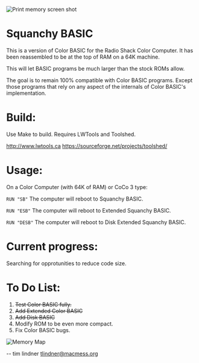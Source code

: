 ![Print memory screen shot](https://user-images.githubusercontent.com/3808/131069348-f74a8ee2-414b-41bf-a1ec-1d5e8fbf3736.png)

Squanchy BASIC
==============
This is a version of Color BASIC for the Radio Shack Color Computer. It has been reassembled to be at the top of RAM on a 64K machine.

This will let BASIC programs be much larger than the stock ROMs allow.

The goal is to remain 100% compatible with Color BASIC programs. Except those programs that rely on any aspect of the internals of Color BASIC's implementation.

Build:
======
Use Make to build. Requires LWTools and Toolshed.

http://www.lwtools.ca
https://sourceforge.net/projects/toolshed/

Usage:
======
On a Color Computer (with 64K of RAM) or CoCo 3 type:

```RUN "SB"``` The computer will reboot to Squanchy BASIC.

```RUN "ESB"``` The computer will reboot to Extended Squanchy BASIC.

```RUN "DESB"``` The computer will reboot to Disk Extended Squanchy BASIC.

Current progress:
=================
Searching for opprotunities to reduce code size.

To Do List:
===========
1. ~~Test Color BASIC fully.~~
2. ~~Add Extended Color BASIC~~
3. ~~Add Disk BASIC~~
4. Modify ROM to be even more compact.
5. Fix Color BASIC bugs.

![Memory Map](https://user-images.githubusercontent.com/3808/131375053-26330e0e-183e-43ba-a4ab-898608899228.png)

--
tim lindner
tlindner@macmess.org
